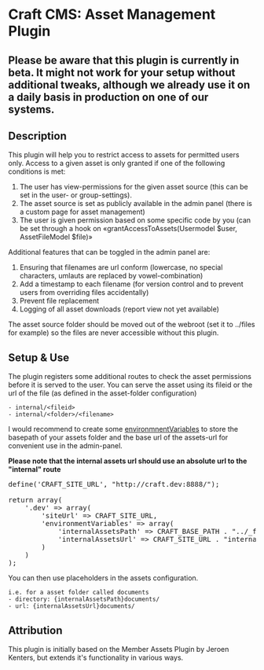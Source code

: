 # Craft CMS: Asset Management Plugin #

## Please be aware that this plugin is currently in beta. It might not work for your setup without additional tweaks, although we already use it on a daily basis in production on one of our systems.

## Description
This plugin will help you to restrict access to assets for permitted users only. Access to a given asset is only granted if one of the following conditions is met:

1. The user has view-permissions for the given asset source (this can be set in the user- or group-settings).
2. The asset source is set as publicly available in the admin panel (there is a custom page for asset management)
3. The user is given permission based on some specific code by you (can be set through a hook on «grantAccessToAssets(Usermodel $user, AssetFileModel $file)»

Additional features that can be toggled in the admin panel are:

1. Ensuring that filenames are url conform (lowercase, no special characters, umlauts are replaced by vowel-combination)
2. Add a timestamp to each filename (for version control and to prevent users from overriding files accidentally)
3. Prevent file replacement
4. Logging of all asset downloads (report view not yet available)

The asset source folder should be moved out of the webroot (set it to ../files for example) so the files are never accessible without this plugin.

## Setup & Use
The plugin registers some additional routes to check the asset permissions before it is served to the user. You can serve the asset using its fileid or the url of the file (as defined in the asset-folder configuration)

	- internal/<fileid>
	- internal/<folder>/<filename>

I would recommend to create some [environmnentVariables](http://buildwithcraft.com/docs/multi-environment-configs) to store the basepath of your assets folder and the base url of the assets-url for convenient use in the admin-panel.

**Please note that the internal assets url should use an absolute url to the "internal" route**

<pre>
define('CRAFT_SITE_URL', "http://craft.dev:8888/");

return array(
	'.dev' => array(
		'siteUrl' => CRAFT_SITE_URL,
		'environmentVariables' => array(
			'internalAssetsPath' => CRAFT_BASE_PATH . "../_files/",
			'internalAssetsUrl' => CRAFT_SITE_URL . "internal/"
		)
	)
);
</pre>

You can then use placeholders in the assets configuration.

	i.e. for a asset folder called documents
	- directory: {internalAssetsPath}documents/
	- url: {internalAssetsUrl}documents/


## Attribution
This plugin is initially based on the Member Assets Plugin by Jeroen Kenters, but extends it's functionality in various ways.

